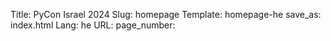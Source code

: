 Title: PyCon Israel 2024
Slug: homepage
Template: homepage-he
save_as: index.html
Lang: he
URL:
page_number:

[//]: # (The contents of this file are ignored, only metadata used)
